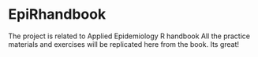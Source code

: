 # EpiRhandbook
The project is related to Applied Epidemiology R handbook
All the practice materials and exercises will be replicated here from the book.
Its great!

